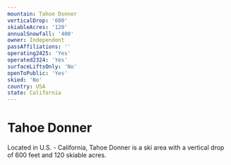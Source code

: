 ```yaml
---
mountain: Tahoe Donner
verticalDrop: '600'
skiableAcres: '120'
annualSnowfall: '400'
owner: Independent
passAffiliations: ''
operating2425: 'Yes'
operated2324: 'Yes'
surfaceLiftsOnly: 'No'
openToPublic: 'Yes'
skied: 'No'
country: USA
state: California
---
```


# Tahoe Donner

Located in U.S. - California, Tahoe Donner is a ski area with a vertical drop of 600 feet and 120 skiable acres.
